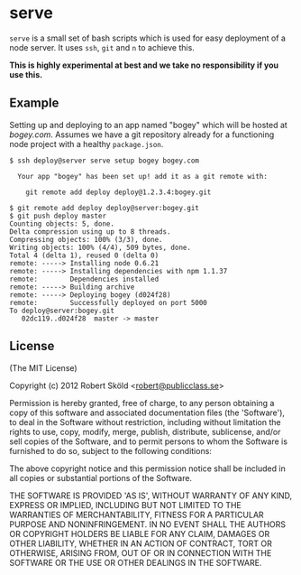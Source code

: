 serve
=====

`serve` is a small set of bash scripts which is used for easy deployment of a node server. It uses `ssh`, `git` and `n` to achieve this.

**This is highly experimental at best and we take no responsibility if you use this.**

## Example
 
Setting up and deploying to an app named "bogey" which will be hosted at _bogey.com_. Assumes we have a git repository already for a functioning node project with a healthy `package.json`.

```
$ ssh deploy@server serve setup bogey bogey.com

  Your app "bogey" has been set up! add it as a git remote with:
    
    git remote add deploy deploy@1.2.3.4:bogey.git

$ git remote add deploy deploy@server:bogey.git
$ git push deploy master
Counting objects: 5, done.
Delta compression using up to 8 threads.
Compressing objects: 100% (3/3), done.
Writing objects: 100% (4/4), 509 bytes, done.
Total 4 (delta 1), reused 0 (delta 0)
remote: -----> Installing node 0.6.21
remote: -----> Installing dependencies with npm 1.1.37
remote:        Dependencies installed
remote: -----> Building archive
remote: -----> Deploying bogey (d024f28)
remote:        Successfully deployed on port 5000
To deploy@server:bogey.git
   02dc119..d024f28  master -> master

```


## License 

(The MIT License)

Copyright (c) 2012 Robert Sk&ouml;ld &lt;robert@publicclass.se&gt;

Permission is hereby granted, free of charge, to any person obtaining
a copy of this software and associated documentation files (the
'Software'), to deal in the Software without restriction, including
without limitation the rights to use, copy, modify, merge, publish,
distribute, sublicense, and/or sell copies of the Software, and to
permit persons to whom the Software is furnished to do so, subject to
the following conditions:

The above copyright notice and this permission notice shall be
included in all copies or substantial portions of the Software.

THE SOFTWARE IS PROVIDED 'AS IS', WITHOUT WARRANTY OF ANY KIND,
EXPRESS OR IMPLIED, INCLUDING BUT NOT LIMITED TO THE WARRANTIES OF
MERCHANTABILITY, FITNESS FOR A PARTICULAR PURPOSE AND NONINFRINGEMENT.
IN NO EVENT SHALL THE AUTHORS OR COPYRIGHT HOLDERS BE LIABLE FOR ANY
CLAIM, DAMAGES OR OTHER LIABILITY, WHETHER IN AN ACTION OF CONTRACT,
TORT OR OTHERWISE, ARISING FROM, OUT OF OR IN CONNECTION WITH THE
SOFTWARE OR THE USE OR OTHER DEALINGS IN THE SOFTWARE.
